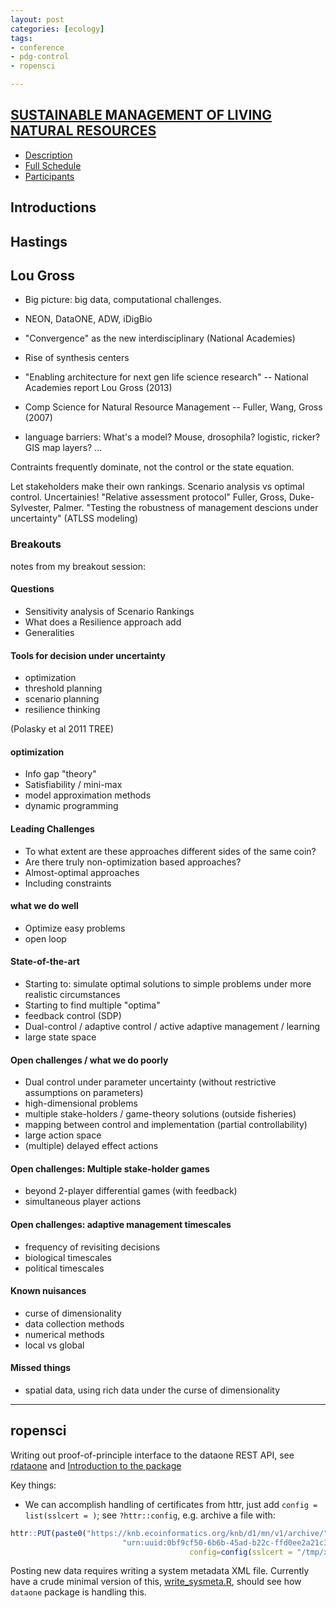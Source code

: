 ```yaml
---
layout: post
categories: [ecology]
tags: 
- conference 
- pdg-control 
- ropensci 

---
```


[SUSTAINABLE MANAGEMENT OF LIVING NATURAL RESOURCES](http://mbi.osu.edu/event/?id=277)
--------------------------------------------------------------------------------------

- [Description](http://mbi.osu.edu/event/?id=277#description)
- [Full Schedule](http://mbi.osu.edu/event/?id=277#schedule)
- [Participants](http://mbi.osu.edu/event/?id=277#participants)

Introductions
-------------

Hastings
--------




Lou Gross
---------

- Big picture: big data, computational challenges.  
- NEON, DataONE, ADW, iDigBio
- "Convergence" as the new interdisciplinary (National Academies)
- Rise of synthesis centers
- "Enabling architecture for next gen life science research" -- National Academies report Lou Gross (2013)
- Comp Science for Natural Resource Management  -- Fuller, Wang, Gross (2007)

- language barriers: What's a model?  Mouse, drosophila?  logistic, ricker?  GIS map layers? ...

Contraints frequently dominate, not the control or the state equation.  

Let stakeholders make their own rankings. Scenario analysis vs optimal control.  Uncertainies! "Relative assessment protocol" Fuller, Gross, Duke-Sylvester, Palmer.  "Testing the robustness of management descions under uncertainty" (ATLSS modeling)



### Breakouts

notes from my breakout session: 

#### Questions 

- Sensitivity analysis of Scenario Rankings
- What does a Resilience approach add
- Generalities  

#### Tools for decision under uncertainty

- optimization
- threshold planning 
- scenario planning 
- resilience thinking

(Polasky et al 2011 TREE)

#### optimization 

- Info gap "theory" 
- Satisfiability / mini-max 
- model approximation methods 
- dynamic programming 

#### Leading Challenges  
 
- To what extent are these approaches different sides of the same coin? 
- Are there truly non-optimization based approaches? 
- Almost-optimal approaches 
- Including constraints


####  what we do well

- Optimize easy problems
- open loop 

#### State-of-the-art 

- Starting to: simulate optimal solutions to simple problems under more realistic circumstances
- Starting to find multiple "optima" 
- feedback control (SDP)
- Dual-control / adaptive control / active adaptive management / learning 
- large state space

#### Open challenges / what we do poorly

- Dual control under parameter uncertainty (without restrictive assumptions on parameters)
- high-dimensional problems 
- multiple stake-holders / game-theory solutions (outside fisheries)
- mapping between control and implementation (partial controllability)
- large action space
- (multiple) delayed effect actions

#### Open challenges: Multiple stake-holder games

- beyond 2-player differential games (with feedback)
- simultaneous player actions 

#### Open challenges: adaptive management timescales

- frequency of revisiting decisions
- biological timescales
- political timescales 


#### Known nuisances

- curse of dimensionality
- data collection methods
- numerical methods 
- local vs global

#### Missed things 

- spatial data, using rich data under the curse of dimensionality

----------

## ropensci

Writing out proof-of-principle interface to the dataone REST API, see [rdataone](https://github.com/ropensci/rdataone/) and [Introduction to the package](https://github.com/ropensci/rdataone/issues/1)


Key things: 

- We can accomplish handling of certificates from httr, just add `config = list(sslcert = )`; see `?httr::config`, e.g. archive a file with: 

```r
httr::PUT(paste0("https://knb.ecoinformatics.org/knb/d1/mn/v1/archive/", 
                         "urn:uuid:0bf9cf50-6b6b-45ad-b22c-ffd0ee2a21c3"), 
                                        config=config(sslcert = "/tmp/x509up_u1000"))

```

Posting new data requires writing a system metadata XML file.  Currently have a crude minimal version of this, [write_sysmeta.R](https://github.com/ropensci/rdataone/blob/6b0a8e9d53768c4e739179923681a053c13552a8/R/write_sysmeta.R), should see how `dataone` package is handling this.  


